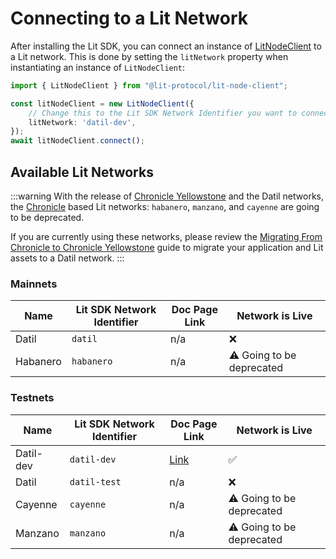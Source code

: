 # Connecting to a Lit Network

After installing the Lit SDK, you can connect an instance of [LitNodeClient](https://v6-api-doc-lit-js-sdk.vercel.app/classes/lit_node_client_src.LitNodeClient.html) to a Lit network. This is done by setting the `litNetwork` property when instantiating an instance of `LitNodeClient`:

```ts
import { LitNodeClient } from "@lit-protocol/lit-node-client";

const litNodeClient = new LitNodeClient({
    // Change this to the Lit SDK Network Identifier you want to connect to
    litNetwork: 'datil-dev',
});
await litNodeClient.connect();
```

## Available Lit Networks

:::warning
With the release of [Chronicle Yellowstone](./lit-blockchains/chronicle-yellowstone) and the Datil networks, the [Chronicle](./lit-blockchains/chronicle) based Lit networks: `habanero`, `manzano`, and `cayenne` are going to be deprecated.

If you are currently using these networks, please review the [Migrating From Chronicle to Chronicle Yellowstone](./migrating-to-yellowstone) guide to migrate your application and Lit assets to a Datil network.
:::

### Mainnets

| Name     | Lit SDK Network Identifier | Doc Page Link | Network is Live           |
|----------|----------------------------|---------------|---------------------------|
| Datil    | `datil`                    | n/a           | ❌                         |
| Habanero | `habanero`                 | n/a           | ⚠️ Going to be deprecated |

### Testnets

| Name      | Lit SDK Network Identifier | Doc Page Link                | Network is Live           |
|-----------|----------------------------|------------------------------|---------------------------|
| Datil-dev | `datil-dev`                | [Link](./testnets#datil-dev) | ✅                         |
| Datil     | `datil-test`               | n/a                          | ❌                         |
| Cayenne   | `cayenne`                  | n/a                          | ⚠️ Going to be deprecated |
| Manzano   | `manzano`                  | n/a                          | ⚠️ Going to be deprecated |
